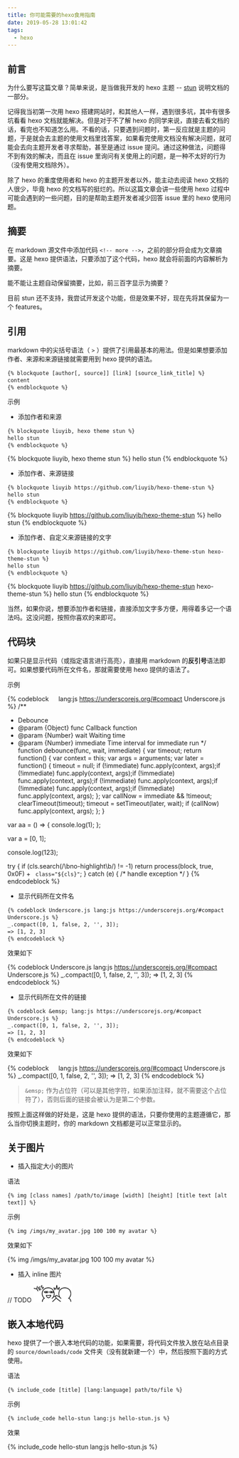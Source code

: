 ```yaml
---
title: 你可能需要的hexo食用指南
date: 2019-05-28 13:01:42
tags:
  - hexo
---
```


## 前言

为什么要写这篇文章？简单来说，是当做我开发的 hexo 主题 -- [stun](https://github.com/liuyib/hexo-theme-stun) 说明文档的一部分。

记得我当初第一次用 hexo 搭建网站时，和其他人一样，遇到很多坑，其中有很多坑看看 hexo 文档就能解决。但是对于不了解 hexo 的同学来说，直接去看文档的话，看完也不知道怎么用。不看的话，只要遇到问题时，第一反应就是主题的问题，于是就会去主题的使用文档里找答案，如果看完使用文档没有解决问题，就可能会去向主题开发者寻求帮助，甚至是通过 issue 提问。通过这种做法，问题得不到有效的解决，而且在 issue 里询问有关使用上的问题，是一种不太好的行为（没有使用文档除外）。

除了 hexo 的重度使用者和 hexo 的主题开发者以外，能主动去阅读 hexo 文档的人很少，毕竟 hexo 的文档写的挺烂的。所以这篇文章会讲一些使用 hexo 过程中可能会遇到的一些问题，目的是帮助主题开发者减少回答 issue 里的 hexo 使用问题。

## 摘要

在 markdown 源文件中添加代码 `<!-- more -->`，之前的部分将会成为文章摘要。这是 hexo 提供语法，只要添加了这个代码，hexo 就会将前面的内容解析为摘要。

能不能让主题自动保留摘要，比如，前三百字显示为摘要？

目前 stun 还不支持，我尝试开发这个功能，但是效果不好，现在先将其保留为一个 features。

## 引用


markdown 中的尖括号语法（ `>` ）提供了引用最基本的用法。但是如果想要添加作者、来源和来源链接就需要用到 hexo 提供的语法。

```
{% blockquote [author[, source]] [link] [source_link_title] %}
content
{% endblockquote %}
```

示例

- 添加作者和来源

```
{% blockquote liuyib, hexo theme stun %}
hello stun
{% endblockquote %}
```

{% blockquote liuyib, hexo theme stun %}
hello stun
{% endblockquote %}

- 添加作者、来源链接

```
{% blockquote liuyib https://github.com/liuyib/hexo-theme-stun %}
hello stun
{% endblockquote %}
```

{% blockquote liuyib https://github.com/liuyib/hexo-theme-stun %}
hello stun
{% endblockquote %}

- 添加作者、自定义来源链接的文字

```
{% blockquote liuyib https://github.com/liuyib/hexo-theme-stun hexo-theme-stun %}
hello stun
{% endblockquote %}
```

{% blockquote liuyib https://github.com/liuyib/hexo-theme-stun hexo-theme-stun %}
hello stun
{% endblockquote %}

当然，如果你说，想要添加作者和链接，直接添加文字多方便，用得着多记一个语法吗。这没问题，按照你喜欢的来即可。

## 代码块

如果只是显示代码（或指定语言进行高亮），直接用 markdown 的**反引号**语法即可。如果想要代码所在文件名，那就需要使用 hexo 提供的语法了。

示例

{% codeblock &emsp; lang:js https://underscorejs.org/#compact Underscore.js %}
/**
 * Debounce
 * @param {Object} func Callback function
 * @param {Number} wait Waiting time
 * @param {Number} immediate Time interval for immediate run
 */
function debounce(func, wait, immediate) {
  var timeout;
  return function() {
    var context = this;
    var args = arguments;
    var later = function() {
      timeout = null;
      if (!immediate) func.apply(context, args);if (!immediate) func.apply(context, args);if (!immediate) func.apply(context, args);if (!immediate) func.apply(context, args);if (!immediate) func.apply(context, args);if (!immediate) func.apply(context, args);
    };
    var callNow = immediate && !timeout;
    clearTimeout(timeout);
    timeout = setTimeout(later, wait);
    if (callNow) func.apply(context, args);
  };
}

var aa = () => {
  console.log(1);
};

var a = [0, 1];

console.log(123);

try {
    if (cls.search(/\bno\-highlight\b/) != -1)
      return process(block, true, 0x0F) +
             ` class="${cls}"`;
  } catch (e) {
    /* handle exception */
  }
{% endcodeblock %}

- 显示代码所在文件名

```
{% codeblock Underscore.js lang:js https://underscorejs.org/#compact Underscore.js %}
_.compact([0, 1, false, 2, '', 3]);
=> [1, 2, 3]
{% endcodeblock %}
```

效果如下

{% codeblock Underscore.js lang:js https://underscorejs.org/#compact Underscore.js  %}
_.compact([0, 1, false, 2, '', 3]);
=> [1, 2, 3]
{% endcodeblock %}

- 显示代码所在文件的链接

```
{% codeblock &emsp; lang:js https://underscorejs.org/#compact Underscore.js %}
_.compact([0, 1, false, 2, '', 3]);
=> [1, 2, 3]
{% endcodeblock %}
```

效果如下

{% codeblock &emsp; lang:js https://underscorejs.org/#compact Underscore.js %}
_.compact([0, 1, false, 2, '', 3]);
=> [1, 2, 3]
{% endcodeblock %}

> `&emsp;` 作为占位符（可以是其他字符，如果添加注释，就不需要这个占位符了），否则后面的链接会被认为是第二个参数。

按照上面这样做的好处是，这是 hexo 提供的语法，只要你使用的主题遵循它，那么当你切换主题时，你的 markdown 文档都是可以正常显示的。

## 关于图片

- 插入指定大小的图片

语法

```
{% img [class names] /path/to/image [width] [height] [title text [alt text]] %}
```

示例

```
{% img /imgs/my_avatar.jpg 100 100 my avatar %}
```

效果如下

{% img /imgs/my_avatar.jpg 100 100 my avatar %}

- 插入 inline 图片

// TODO ![](https://raw.githubusercontent.com/liuyib/picBed/master/hexo-blog/20190528162724.png)

## 嵌入本地代码

hexo 提供了一个嵌入本地代码的功能，如果需要，将代码文件放入放在站点目录的 `source/downloads/code` 文件夹（没有就新建一个）中，然后按照下面的方式使用。

语法

``` text
{% include_code [title] [lang:language] path/to/file %}
```

示例

``` text
{% include_code hello-stun lang:js hello-stun.js %}
```

效果

{% include_code hello-stun lang:js hello-stun.js %}
